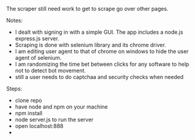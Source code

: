 The scraper still need work to get to scrape go over other pages.

Notes:
 - I dealt with signing in with a simple GUI. The app includes a node.js express.js server.
 - Scraping is done with selenium library and its chrome driver.
 - I am editing user agent to that of chrome on windows to hide the user agent of selenium.
 - I am randomizing the time bet between clicks for any software to help not to detect bot movement.
 - still a user needs to do captchaa and security checks when needed


Steps:
 - clone repo
 - have node and npm on your machine
 - npm install
 - node server.js to run the server
 - open localhost:888
 - 
